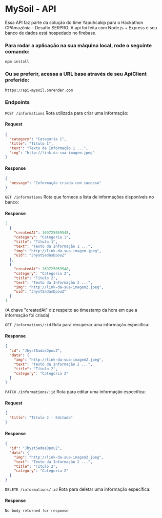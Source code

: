 # MySoil - API

Essa API faz parte da solução do time Yapuhcakip para o Hackathon CPAmazônia - Desafio SERPRO. A api foi feita com Node.js + Express e seu banco de dados está hospedado no firebase.

### Para rodar a aplicação na sua máquina local, rode o seguinte comando:

    npm install

### Ou se preferir, acessa a URL base através de seu ApiClient preferido:

    https://api-mysoil.onrender.com

### Endpoints

`POST /informations`
Rota utilizada para criar uma informação:

#### Request

```json
{
  "category": "Categoria 1",
  "title": "Título 1",
  "text": "Texto da Informação 1 ...",
  "img": "http://link-da-sua-imagem.jpeg"
}
```

#### Response

```json
{
  "message": "Informação criada com sucesso"
}
```

`GET /informations`
Rota que fornece a lista de informações disponíveis no banco:

#### Response

```json
[
  {
    "createdAt": 169725059548,
    "category": "Categoria 1",
    "title": "Título 1",
    "text": "Texto da Informação 1 ...",
    "img": "http://link-da-sua-imagem.jpeg",
    "uid": "JhystSadasDpouZ"
  },
  {
    "createdAt": 169725059548,
    "category": "Categoria 2",
    "title": "Título 2",
    "text": "Texto da Informação 2 ...",
    "img": "http://link-da-sua-imagem2.jpeg",
    "uid": "JhystSadasDpouZ"
  }
]
```

(A chave "createdAt" diz respeito ao timestamp da hora em que a informação foi criada)

`GET /informations/:id`
Rota para recuperar uma informação específica:

#### Response

```json
{
  "id": "JhystSadasDpouZ",
  "data": {
    "img": "http://link-da-sua-imagem2.jpeg",
    "text": "Texto da Informação 2 ...",
    "title": "Título 2",
    "category": "Categoria 2"
  }
}
```

`PATCH /informations/:id`
Rota para editar uma informação específica:

#### Request

```json
{
  "title": "Título 2 - Editado"
}
```

#### Response

```json
{
  "id": "JhystSadasDpouZ",
  "data": {
    "img": "http://link-da-sua-imagem2.jpeg",
    "text": "Texto da Informação 2 ...",
    "title": "Título 2",
    "category": "Categoria 2"
  }
}
```

`DELETE /informations/:id`
Rota para deletar uma informação específica:

#### Response

    No body returned for response
